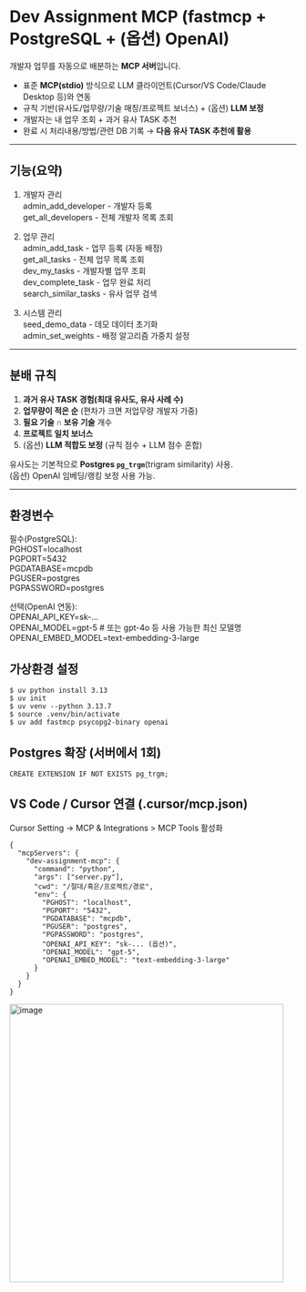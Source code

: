 # Dev Assignment MCP (fastmcp + PostgreSQL + (옵션) OpenAI)

개발자 업무를 자동으로 배분하는 **MCP 서버**입니다.  
- 표준 **MCP(stdio)** 방식으로 LLM 클라이언트(Cursor/VS Code/Claude Desktop 등)와 연동
- 규칙 기반(유사도/업무량/기술 매칭/프로젝트 보너스) + (옵션) **LLM 보정**
- 개발자는 내 업무 조회 + 과거 유사 TASK 추천
- 완료 시 처리내용/방법/관련 DB 기록 → **다음 유사 TASK 추천에 활용**

---

## 기능(요약)

1. 개발자 관리  
admin_add_developer - 개발자 등록  
get_all_developers - 전체 개발자 목록 조회  
  
2. 업무 관리  
admin_add_task - 업무 등록 (자동 배정)  
get_all_tasks - 전체 업무 목록 조회  
dev_my_tasks - 개발자별 업무 조회  
dev_complete_task - 업무 완료 처리  
search_similar_tasks - 유사 업무 검색  
  
3. 시스템 관리  
seed_demo_data - 데모 데이터 초기화  
admin_set_weights - 배정 알고리즘 가중치 설정  

---

## 분배 규칙

1) **과거 유사 TASK 경험(최대 유사도, 유사 사례 수)**  
2) **업무량이 적은 순** (편차가 크면 저업무량 개발자 가중)  
3) **필요 기술 ∩ 보유 기술** 개수  
4) **프로젝트 일치 보너스**  
5) (옵션) **LLM 적합도 보정** (규칙 점수 + LLM 점수 혼합)

유사도는 기본적으로 **Postgres `pg_trgm`**(trigram similarity) 사용.  
(옵션) OpenAI 임베딩/랭킹 보정 사용 가능.

---

## 환경변수

필수(PostgreSQL):  
PGHOST=localhost  
PGPORT=5432  
PGDATABASE=mcpdb  
PGUSER=postgres  
PGPASSWORD=postgres  

선택(OpenAI 연동):  
OPENAI_API_KEY=sk-...  
OPENAI_MODEL=gpt-5 # 또는 gpt-4o 등 사용 가능한 최신 모델명  
OPENAI_EMBED_MODEL=text-embedding-3-large  


## 가상환경 설정
```
$ uv python install 3.13   
$ uv init
$ uv venv --python 3.13.7
$ source .venv/bin/activate  
$ uv add fastmcp psycopg2-binary openai
```

## Postgres 확장 (서버에서 1회)
```
CREATE EXTENSION IF NOT EXISTS pg_trgm;
```

## VS Code / Cursor 연결 (.cursor/mcp.json)
Cursor Setting -> MCP & Integrations > MCP Tools 활성화  
```
{
  "mcpServers": {
    "dev-assignment-mcp": {
      "command": "python",
      "args": ["server.py"],
      "cwd": "/절대/혹은/프로젝트/경로",
      "env": {
        "PGHOST": "localhost",
        "PGPORT": "5432",
        "PGDATABASE": "mcpdb",
        "PGUSER": "postgres",
        "PGPASSWORD": "postgres",
        "OPENAI_API_KEY": "sk-... (옵션)",
        "OPENAI_MODEL": "gpt-5",
        "OPENAI_EMBED_MODEL": "text-embedding-3-large"
      }
    }
  }
}

```

<img width="481" height="489" alt="image" src="https://github.com/user-attachments/assets/854edab1-ed24-4d5a-b9f7-2af2570d852b" />

